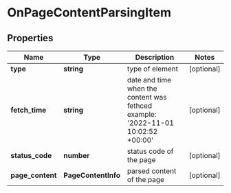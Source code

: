 # OnPageContentParsingItem

## Properties

| Name | Type | Description | Notes |
|------------ | ------------- | ------------- | -------------|
**type** | **string** | type of element |[optional]|
**fetch_time** | **string** | date and time when the content was fethced<br>example:<br>'2022-11-01 10:02:52 +00:00' |[optional]|
**status_code** | **number** | status code of the page |[optional]|
**page_content** | **PageContentInfo** | parsed content of the page |[optional]|
